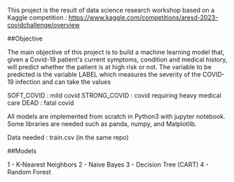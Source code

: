 This project is the result of data science research workshop based on a Kaggle competition : https://www.kaggle.com/competitions/aresd-2023-covidchallenge/overview


##Objective

The main objective of this project is to build a machine learning model that, given a Covid-19 patient's current symptoms, condition and medical history, will predict whether the patient is at high risk or not. The variable to be predicted is the variable LABEL which measures the severity of the COVID-19 infection and can take the values

SOFT_COVID : mild covid
STRONG_COVID : covid requiring heavy medical care
DEAD : fatal covid


All models are implemented from scratch in Python3 with jupyter notebook. Some libraries are needed such as panda, numpy, and Matplotlib.

Data needed : train.csv (in the same repo)


##Models

1 - K-Nearest Neighbors
2 - Naive Bayes
3 - Decision Tree (CART)
4 - Random Forest







